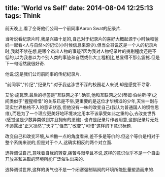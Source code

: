 title: 'World vs Self'
date: 2014-08-04 12:25:13
tags: Think
---
前天晚上,看了仝哥他们公司一个前同事Aaron Swat的纪录片.

当听说看纪录片时,我是兴趣十足的,自己对于纪录片的喜好大概起源于小时候和爸妈一起看<人与自然>的记忆(小时候信息来源少).<!--more-->但当仝哥说这是一个人的纪录片时,我就不禁在想,是哪个杰出人物的事迹?因为我对人物纪录片的挑剔程度还是不低的,以为我总以为个别人类的事迹和自然或伟大工程相比,总显得不那么震撼.但是下一句话然我很好奇.

他说:这是我们公司前同事的传纪纪录片.

"前同事","传纪","纪录片".对于我这涉世不深的校园老人来说,却是感觉不寻常.

艾伦·施瓦茨.最后的标签是"互联网之子".确实,他和互联网之父(蒂姆·伯纳斯·李)之间类似于"猩猩相惜"的关系已是不俗,更重要的是这位才华横溢的少年,天生一副与现实世界格格不入的意识状态,但他没有一味的改变自己(我认为普通国人的惯性思维),而是为了一个理应更美好地环境决定用本不该承受如此之重的心,去改变世界(感觉这是少数异类做到并且拥有的思维).
也许是纪录片作者用意,这部纪录片无处不透露出"正义凛然","天才","怪杰","改变","可惜"这样的下意识标题.

改变自己和改变环境,从冷酷一点的角度看来,差不多是等价的.但这个等价是相对于整个系统来说的,但是对于个人,这确实相反的两个对立面.

选择调试自己,意味着自我的转变,痛苦与艰辛且不说,这样的意识似乎不是一个自由开放亲和进取的环境所能广泛催生出来的.

选择调试世界,这样的勇气也不是一个闭塞强制隔阂的环境所能批量塑造而来的.
